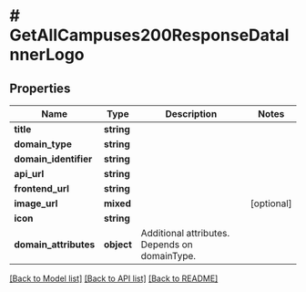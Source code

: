# # GetAllCampuses200ResponseDataInnerLogo

## Properties

Name | Type | Description | Notes
------------ | ------------- | ------------- | -------------
**title** | **string** |  |
**domain_type** | **string** |  |
**domain_identifier** | **string** |  |
**api_url** | **string** |  |
**frontend_url** | **string** |  |
**image_url** | **mixed** |  | [optional]
**icon** | **string** |  |
**domain_attributes** | **object** | Additional attributes. Depends on domainType. |

[[Back to Model list]](../../README.md#models) [[Back to API list]](../../README.md#endpoints) [[Back to README]](../../README.md)
